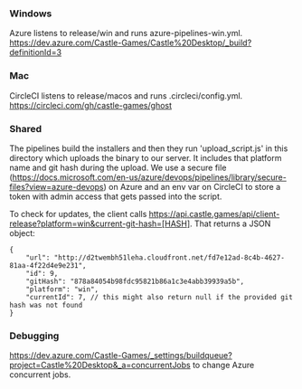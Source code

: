 ### Windows

Azure listens to release/win and runs azure-pipelines-win.yml.
https://dev.azure.com/Castle-Games/Castle%20Desktop/_build?definitionId=3

### Mac

CircleCI listens to release/macos and runs .circleci/config.yml.
https://circleci.com/gh/castle-games/ghost

### Shared

The pipelines build the installers and then they run 'upload_script.js' in this directory which uploads the binary to our server. It includes that platform name and git hash during the upload. We use a secure file (https://docs.microsoft.com/en-us/azure/devops/pipelines/library/secure-files?view=azure-devops) on Azure and an env var on CircleCI to store a token with admin access that gets passed into the script.

To check for updates, the client calls https://api.castle.games/api/client-release?platform=win&current-git-hash=[HASH]. That returns a JSON object:

```
{
    "url": "http://d2twembh51leha.cloudfront.net/fd7e12ad-8c4b-4627-81aa-4f22d4e9e231",
    "id": 9,
    "gitHash": "878a84054b98fdc95821b86a1c3e4abb39939a5b",
    "platform": "win",
    "currentId": 7, // this might also return null if the provided git hash was not found
}
```

### Debugging

https://dev.azure.com/Castle-Games/_settings/buildqueue?project=Castle%20Desktop&_a=concurrentJobs to change Azure concurrent jobs.
